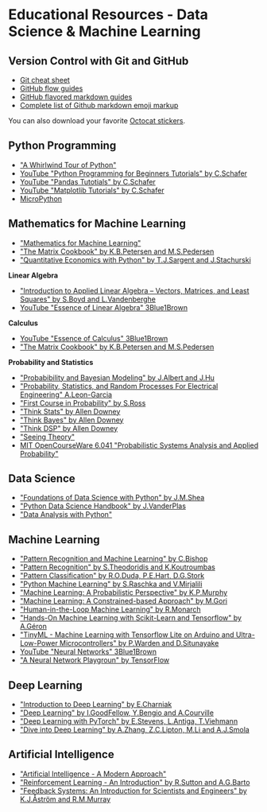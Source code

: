 # Educational Resources - Data Science & Machine Learning

<!-- PROJECT LOGO -->
<!-- <br />
<p align="center">
  <a href="https://github.com/catiaspsilva/GitHub-Education">
    <img src="images/Professortocat_v2.png" alt="Logo" width="150" height="150">
  </a> -->

<!--   <h3 align="center">The Basics of Machine Learning</h3> -->

<!--   <p align="center">
    The basics of machine learning to get you started!
  </p> -->
<!-- </p> -->

## Version Control with Git and GitHub
* [Git cheat sheet](https://education.github.com/git-cheat-sheet-education.pdf)
* [GitHub flow guides](https://enterprise.github.com/downloads/en/github-flow-cheatsheet.pdf)
* [GitHub flavored markdown guides](https://enterprise.github.com/downloads/en/markdown-cheatsheet.pdf)
* [Complete list of Github markdown emoji markup](https://gist.github.com/rxaviers/7360908)

You can also download your favorite [Octocat stickers](https://octodex.github.com/).

## Python Programming
* ["A Whirlwind Tour of Python"](https://jakevdp.github.io/WhirlwindTourOfPython/)
* [YouTube "Python Programming for Beginners Tutorials" by C.Schafer](https://www.youtube.com/playlist?list=PL-osiE80TeTskrapNbzXhwoFUiLCjGgY7)
* [YouTube "Pandas Tutotials" by C.Schafer](https://www.youtube.com/playlist?list=PL-osiE80TeTsWmV9i9c58mdDCSskIFdDS)
* [YouTube "Matplotlib Tutorials" by C.Schafer](https://www.youtube.com/playlist?list=PL-osiE80TeTvipOqomVEeZ1HRrcEvtZB_)
* [MicroPython](https://micropython.org/)

## Mathematics for Machine Learning
* ["Mathematics for Machine Learning"](https://mml-book.github.io/)
* ["The Matrix Cookbook" by K.B.Petersen and M.S.Pedersen](https://www.math.uwaterloo.ca/~hwolkowi/matrixcookbook.pdf)
* ["Quantitative Economics with Python" by T.J.Sargent and J.Stachurski](https://python.quantecon.org/intro.html)

**Linear Algebra**
* ["Introduction to Applied Linear Algebra – Vectors, Matrices, and Least Squares" by S.Boyd and L.Vandenberghe](https://web.stanford.edu/~boyd/vmls/)
* [YouTube "Essence of Linear Algebra" 3Blue1Brown](https://www.youtube.com/playlist?list=PLZHQObOWTQDPD3MizzM2xVFitgF8hE_ab)

**Calculus**
* [YouTube "Essence of Calculus" 3Blue1Brown](https://www.youtube.com/playlist?list=PLZHQObOWTQDMsr9K-rj53DwVRMYO3t5Yr)
* ["The Matrix Cookbook" by K.B.Petersen and M.S.Pedersen](https://www.math.uwaterloo.ca/~hwolkowi/matrixcookbook.pdf)

**Probability and Statistics**
* ["Probabibility and Bayesian Modeling" by J.Albert and J.Hu](https://bayesball.github.io/BOOK/probability-a-measurement-of-uncertainty.html)
* ["Probability, Statistics, and Random Processes For Electrical Engineering" A.Leon-Garcia](https://www.pearson.com/us/higher-education/program/Leon-Garcia-Probability-Statistics-and-Random-Processes-For-Electrical-Engineering-3rd-Edition/PGM104866.html)
* ["First Course in Probability" by S.Ross](https://www.pearson.com/us/higher-education/program/Ross-First-Course-in-Probability-A-10th-Edition/PGM1786065.html)
* ["Think Stats" by Allen Downey](https://greenteapress.com/wp/think-stats-2e/)
* ["Think Bayes" by Allen Downey](https://greenteapress.com/wp/think-bayes/)
* ["Think DSP" by Allen Downey](https://greenteapress.com/wp/think-dsp/)
* ["Seeing Theory"](https://seeing-theory.brown.edu/#firstPage)
* [MIT OpenCourseWare 6.041 "Probabilistic Systems Analysis and Applied Probability"](https://ocw.mit.edu/courses/electrical-engineering-and-computer-science/6-041-probabilistic-systems-analysis-and-applied-probability-fall-2010/video-lectures/)

## Data Science
* ["Foundations of Data Science with Python" by J.M.Shea](https://jmshea.github.io/Foundations-of-Data-Science-with-Python/intro/intro.html)
* ["Python Data Science Handbook" by J.VanderPlas](https://jakevdp.github.io/PythonDataScienceHandbook/)
* ["Data Analysis with Python"](https://www.freecodecamp.org/learn/data-analysis-with-python/)

## Machine Learning
* ["Pattern Recognition and Machine Learning" by C.Bishop](https://www.microsoft.com/en-us/research/people/cmbishop/prml-book/)
* ["Pattern Recognition" by S.Theodoridis and K.Koutroumbas](https://www.sciencedirect.com/book/9781597492720/pattern-recognition)
* ["Pattern Classification" by R.O.Duda, P.E.Hart, D.G.Stork](https://www.wiley.com/en-us/Pattern+Classification%2C+2nd+Edition-p-9780471056690)
* ["Python Machine Learning" by S.Raschka and V.Mirjalili](https://github.com/rasbt/python-machine-learning-book-3rd-edition)
* ["Machine Learning: A Probabilistic Perspective" by K.P.Murphy](https://mitpress.ublish.com/book/machine-learning-0#toc)
* ["Machine Learning: A Constrained-based Approach" by M.Gori](https://www.elsevier.com/books/machine-learning/gori/978-0-08-100659-7)
* ["Human-in-the-Loop Machine Learning" by R.Monarch](https://www.manning.com/books/human-in-the-loop-machine-learning#toc)
* ["Hands-On Machine Learning with Scikit-Learn and Tensorflow" by A.Géron](https://github.com/ageron/handson-ml2)
* ["TinyML - Machine Learning with Tensorflow Lite on Arduino and Ultra-Low-Power Microcontrollers" by P.Warden and D.Situnayake](https://tinymlbook.com/)
* [YouTube "Neural Networks" 3Blue1Brown](https://www.youtube.com/playlist?list=PLZHQObOWTQDNU6R1_67000Dx_ZCJB-3pi)
* ["A Neural Network Playgroun" by TensorFlow](https://playground.tensorflow.org/#activation=tanh&regularization=L2&batchSize=10&dataset=circle&regDataset=reg-plane&learningRate=0.1&regularizationRate=0&noise=10&networkShape=2&seed=0.66302&showTestData=false&discretize=false&percTrainData=80&x=true&y=true&xTimesY=false&xSquared=false&ySquared=false&cosX=false&sinX=false&cosY=false&sinY=false&collectStats=false&problem=classification&initZero=false&hideText=false)

## Deep Learning
* ["Introduction to Deep Learning" by E.Charniak](https://mitpress.ublish.com/book/introduction-to-deep-learning#tab-4497)
* ["Deep Learning" by I.GoodFellow, Y.Bengio and A.Courville](https://www.deeplearningbook.org/)
* ["Deep Learning with PyTorch" by E.Stevens, L.Antiga, T.Viehmann](https://pytorch.org/assets/deep-learning/Deep-Learning-with-PyTorch.pdf)
* ["Dive into Deep Learning" by A.Zhang, Z.C.Lipton, M.Li and A.J.Smola](https://d2l.ai/)

## Artificial Intelligence
* ["Artificial Intelligence - A Modern Approach"](http://aima.cs.berkeley.edu/index.html)
* ["Reinforcement Learning - An Introduction" by R.Sutton and A.G.Barto](http://www.incompleteideas.net/book/the-book-2nd.html)
* ["Feedback Systems: An Introduction for Scientists and Engineers" by K.J.Åström and R.M.Murray](http://www.cds.caltech.edu/~murray/amwiki/index.php/Second_Edition)
